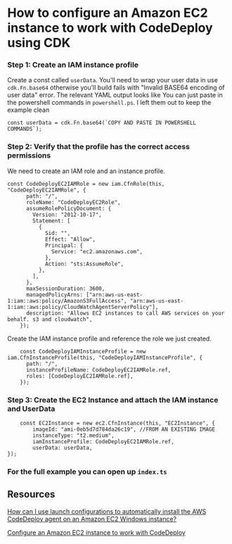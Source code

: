 # How to configure an Amazon EC2 instance to work with CodeDeploy using CDK

### Step 1: Create an IAM instance profile

Create a const called `userData`. You'll need to wrap your user data in use `cdk.Fn.base64` otherwise you'll build fails with "Invalid BASE64 encoding of user data" error. The relevant YAML output looks like
You can just paste in the powershell commands in `powershell.ps`. I left them out to keep the example clean

```
const userData = cdk.Fn.base64(`COPY AND PASTE IN POWERSHELL COMMANDS`);
```

### Step 2: Verify that the profile has the correct access permissions

We need to create an IAM role and an instance profile.

```
const CodeDeployEC2IAMRole = new iam.CfnRole(this, "CodeDeployEC2IAMRole", {
      path: "/",
      roleName: "CodeDeployEC2Role",
      assumeRolePolicyDocument: {
        Version: "2012-10-17",
        Statement: [
          {
            Sid: "",
            Effect: "Allow",
            Principal: {
              Service: "ec2.amazonaws.com",
            },
            Action: "sts:AssumeRole",
          },
        ],
      },
      maxSessionDuration: 3600,
      managedPolicyArns: ["arn:aws-us-east-1:iam::aws:policy/AmazonS3FullAccess", "arn:aws-us-east-1:iam::aws:policy/CloudWatchAgentServerPolicy"],
      description: "Allows EC2 instances to call AWS services on your behalf. s3 and cloudwatch",
    });
```

Create the IAM instance profile and reference the role we just created.

```
    const CodeDeployIAMInstanceProfile = new iam.CfnInstanceProfile(this, "CodeDeployIAMInstanceProfile", {
      path: "/",
      instanceProfileName: CodeDeployEC2IAMRole.ref,
      roles: [CodeDeployEC2IAMRole.ref],
    });

```

### Step 3: Create the EC2 Instance and attach the IAM instance and UserData

```
    const EC2Instance = new ec2.CfnInstance(this, "EC2Instance", {
        imageId: "ami-0eb5d7d784da26c19", //FROM AN EXISTING IMAGE
        instanceType: "t2.medium",
        iamInstanceProfile: CodeDeployEC2IAMRole.ref,
        userData: userData,
});
```

### For the full example you can open up `index.ts`

## Resources

[How can I use launch configurations to automatically install the AWS CodeDeploy agent on an Amazon EC2 Windows instance?](https://aws.amazon.com/premiumsupport/knowledge-center/codedeploy-launch-config-windows/)

[Configure an Amazon EC2 instance to work with CodeDeploy](https://docs.aws.amazon.com/codedeploy/latest/userguide/instances-ec2-configure.html)
